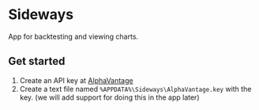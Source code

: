 # Sideways

App for backtesting and viewing charts.

## Get started
1. Create an API key at [AlphaVantage](https://www.alphavantage.co/)
2. Create a text file named `%APPDATA%\Sideways\AlphaVantage.key` with the key. (we will add support for doing this in the app later)
